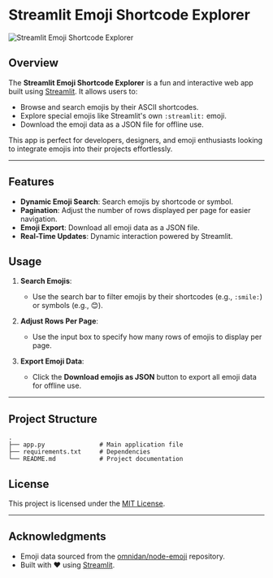 # Streamlit Emoji Shortcode Explorer

![Streamlit Emoji Shortcode Explorer](https://img.shields.io/badge/Streamlit-Emoji%20Explorer-brightgreen)

## Overview

The **Streamlit Emoji Shortcode Explorer** is a fun and interactive web app built using [Streamlit](https://streamlit.io/). It allows users to:

- Browse and search emojis by their ASCII shortcodes.
- Explore special emojis like Streamlit's own `:streamlit:` emoji.
- Download the emoji data as a JSON file for offline use.

This app is perfect for developers, designers, and emoji enthusiasts looking to integrate emojis into their projects effortlessly.

---

## Features

- **Dynamic Emoji Search**: Search emojis by shortcode or symbol.
- **Pagination**: Adjust the number of rows displayed per page for easier navigation.
- **Emoji Export**: Download all emoji data as a JSON file.
- **Real-Time Updates**: Dynamic interaction powered by Streamlit.



## Usage

1. **Search Emojis**:
   - Use the search bar to filter emojis by their shortcodes (e.g., `:smile:`) or symbols (e.g., 😊).

2. **Adjust Rows Per Page**:
   - Use the input box to specify how many rows of emojis to display per page.

3. **Export Emoji Data**:
   - Click the **Download emojis as JSON** button to export all emoji data for offline use.

---

## Project Structure

```
.
├── app.py               # Main application file
├── requirements.txt     # Dependencies
└── README.md            # Project documentation
```

## License

This project is licensed under the [MIT License](LICENSE).

---

## Acknowledgments

- Emoji data sourced from the [omnidan/node-emoji](https://github.com/omnidan/node-emoji) repository.
- Built with ❤️ using [Streamlit](https://streamlit.io/).